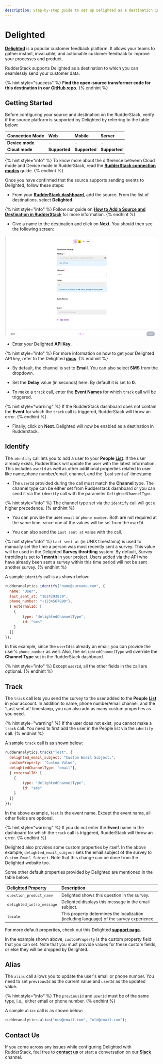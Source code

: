 ```yaml
---
description: Step-by-step guide to set up Delighted as a destination in RudderStack.
---
```


# Delighted

[**Delighted**](https://delighted.com/) is a popular customer feedback platform. It allows your teams to gather instant, invaluable, and actionable customer feedback to improve your processes and product.

RudderStack supports Delighted as a destination to which you can seamlessly send your customer data.

{% hint style="success" %}
**Find the open-source transformer code for this destination in our** [**GitHub repo**](https://github.com/rudderlabs/rudder-transformer/tree/master/v0/destinations/delighted)**.**
{% endhint %}

## Getting Started

Before configuring your source and destination on the RudderStack, verify if the source platform is supported by Delighted by referring to the table below:

| **Connection Mode** | **Web**       | **Mobile**    | **Server**    |
| :------------------ | :------------ | :------------ | :------------ |
| **Device mode**     | -             | -             | -             |
| **Cloud** **mode**  | **Supported** | **Supported** | **Supported** |

{% hint style="info" %}
To know more about the difference between Cloud mode and Device mode in RudderStack, read the [**RudderStack connection modes**](https://docs.rudderstack.com/get-started/rudderstack-connection-modes) guide.
{% endhint %}

Once you have confirmed that the source supports sending events to Delighted, follow these steps:

* From your [**RudderStack dashboard**](https://app.rudderstack.com/), add the source. From the list of destinations, select **Delighted**.

{% hint style="info" %}
Follow our guide on [**How to Add a Source and Destination in RudderStack**](https://docs.rudderstack.com/how-to-guides/adding-source-and-destination-rudderstack) for more information.
{% endhint %}

* Give a name to the destination and click on **Next**. You should then see the following screen:

![Delighted Connection Settings](../../.gitbook/assets/Delighted.png)

* Enter your Delighted **API Key**.

{% hint style="info" %}
For more information on how to get your Delighted API key, refer to the Delighted [**docs**](https://app.delighted.com/docs/api).
{% endhint %}

* By default, the channel is set to **Email**. You can also select **SMS** from the dropdown.

* Set the **Delay** value (in seconds) here. By default it is set to **0**.

* To make a `track` call, enter the **Event Names** for which `track` call will be triggered.

{% hint style="warning" %}
If the RudderStack dashboard does not contain the **Event** for which the `track` call is triggered, RudderStack will throw an error.
{% endhint %}

* Finally, click on **Next**. Delighted will now be enabled as a destination in Rudderstack.

## Identify

The `identify` call lets you to add a user to your **People** [**List**](https://app.delighted.com/people). If the user already exists, RudderStack will update the user with the latest information. This includes `userId` as well as other additional properties related to user like name,phone number/email, channel, and the 'Last sent at' timestamp.

* The `userId` provided during the call must match the **Channel** type. The channel type can be either set from Rudderstack dashboard or you can send it via the `identify` call with the parameter `DelightedChannelType`.

{% hint style="info" %}
The channel type set via the `identify` call will get a higher precedence.
{% endhint %}

* You can provide the user `email` or `phone number`. Both are not required at the same time, since one of the values will be set from the `userId`.

* You can also send the `Last sent at` value with the call.

{% hint style="info" %}
`Last sent at` (in UNIX timestamp) is used to manually set the time a person was most recently sent a survey. This value will be used in the Delighted **Survey throttling** system. By default, Survey throttling is set to **1 month** in your project. Users added via the API who have already been sent a survey within this time period will not be sent another survey.
{% endhint %}

A sample `identify` call is as shown below:

```javascript
rudderanalytics.identify("name@surname.com", {
  name: "User",
  last_sent_at: "1624293839",
  phone_number: "+1234567890"},
  { externalId: [
    {
        type: "delightedChannelType",
        id: "sms"
    } 
  ]}
});
```

In this example, since the `userId` is already an email, you can provide the user's `phone_number` as well. Also, the `delightedChannelType` will override the **Channel Type** set in the RudderStack dashboard.

{% hint style="info" %}
Except `userId`, all the other fields in the call are optional.
{% endhint %}

## Track

The `track` call lets you send the survey to the user added to the **People** [**List**](https://app.delighted.com/people) in your account. In addition to name, phone number/email,channel, and the 'Last sent at' timestamp, you can also add as many custom properties as you need.

{% hint style="warning" %}
If the user does not exist, you cannot make a `track` call. You need to first add the user in the People list via the `identify` call.
{% endhint %}

A sample `track` call is as shown below:

```javascript
rudderanalytics.track("Test", {
  delighted_email_subject: "Custom Email Subject.",
  customProperty: "Custom Value",
  delightedChannelType: "email"},
  { externalId: [
    {
        type: "delightedChannelType",
        id: "sms"
    } 
  ]}
});
```

In the above example, `Test` is the event name. Except the event name, all other fields are optional.

{% hint style="warning" %}
If you do not enter the **Event** name in the dashboard for which the `track` call is triggered, RudderStack will throw an error.
{% endhint %}

Delighted also provides some custom properties by itself. In the above example, `delighted_email_subject` sets the email subject of the survey to `Custom Email Subject`. Note that this change can be done from the Delighted website too. 

Some other default properties provided by Delighted are mentioned in the table below:

| **Delighted Property** | **Description** |
| :--- | :--- |
| `question_product_name` | Delighted shows this question in the survey. |
| `delighted_intro_message` | Delighted displays this message in the email subject. |
| `locale` | This property determines the localization (including language) of the survey experience. |

For more default properties, check out this Delighted [**support page**](https://help.delighted.com/article/577-special-properties).

In the example shown above, `customProperty` is the custom property field that you can set. Note that you must provide values for these custom fields, or else they will be dropped by Delighted.

## Alias

The `alias` call allows you to update the user's email or phone number. You need to set `previousId` as the current value and `userId` as the updated value.

{% hint style="info" %}
The `previousId` and `userId` must be of the same type, i.e., either email or phone number.
{% endhint %}

A sample `alias` call is as shown below:

```javascript
rudderanalytics.alias("new@email.com", "old@email.com");
```

## Contact Us

If you come across any issues while configuring Delighted with RudderStack, feel free to [**contact us**](mailto:%20docs@rudderstack.com) or start a conversation on our [**Slack**](https://resources.rudderstack.com/join-rudderstack-slack) channel.
